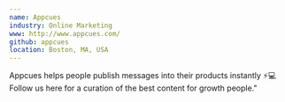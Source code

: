 ```yaml
---
name: Appcues
industry: Online Marketing
www: http://www.appcues.com/
github: appcues
location: Boston, MA, USA
---
```

Appcues helps people publish messages into their products instantly ⚡️💻 Follow us here for a curation of the best content for growth people."

